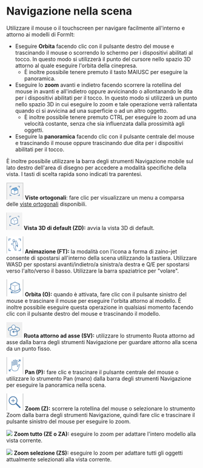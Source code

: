 # Navigazione nella scena

Utilizzare il mouse o il touchscreen per navigare facilmente all'interno e attorno ai modelli di FormIt:

* Eseguire **Orbita** facendo clic con il pulsante destro del mouse e trascinando il mouse o scorrendo lo schermo per i dispositivi abilitati al tocco. In questo modo si utilizzerà il punto del cursore nello spazio 3D attorno al quale eseguire l'orbita della cinepresa.
   * È inoltre possibile tenere premuto il tasto MAIUSC per eseguire la panoramica.
* Eseguire lo **zoom** avanti e indietro facendo scorrere la rotellina del mouse in avanti e all'indietro oppure avvicinando o allontanando le dita per i dispositivi abilitati per il tocco. In questo modo si utilizzerà un punto nello spazio 3D in cui eseguire lo zoom e tale operazione verrà rallentata quando ci si avvicina ad una superficie o ad un altro oggetto.
   * È inoltre possibile tenere premuto CTRL per eseguire lo zoom ad una velocità costante, senza che sia influenzata dalla prossimità agli oggetti.
* Eseguire la **panoramica** facendo clic con il pulsante centrale del mouse e trascinando il mouse oppure trascinando due dita per i dispositivi abilitati per il tocco.

È inoltre possibile utilizzare la barra degli strumenti Navigazione mobile sul lato destro dell'area di disegno per accedere a modalità specifiche della vista. I tasti di scelta rapida sono indicati tra parentesi.

![](../.gitbook/assets/20190618-ortho-views.png) **Viste ortogonali**: fare clic per visualizzare un menu a comparsa delle [viste ortogonali](../tool-library/orthographic-views.md) disponibili.

![](../.gitbook/assets/20190618-3d-view.png) **Vista 3D di default (ZD):** avvia la vista 3D di default.

![](../.gitbook/assets/jet-pack.png) **Animazione (FT):** la modalità con l'icona a forma di zaino-jet consente di spostarsi all'interno della scena utilizzando la tastiera. Utilizzare WASD per spostarsi avanti/indietro/a sinistra/a destra e Q/E per spostarsi verso l'alto/verso il basso. Utilizzare la barra spaziatrice per "volare".

![](../.gitbook/assets/orbit-tool.png) **Orbita (O):** quando è attivata, fare clic con il pulsante sinistro del mouse e trascinare il mouse per eseguire l'orbita attorno al modello. È inoltre possibile eseguire questa operazione in qualsiasi momento facendo clic con il pulsante destro del mouse e trascinando il modello.

![](../.gitbook/assets/swivel.PNG) **Ruota attorno ad asse (SV):** utilizzare lo strumento Ruota attorno ad asse dalla barra degli strumenti Navigazione per guardare attorno alla scena da un punto fisso.

![](../.gitbook/assets/panning.png) **Pan (P):** fare clic e trascinare il pulsante centrale del mouse o utilizzare lo strumento Pan (mano) dalla barra degli strumenti Navigazione per eseguire la panoramica nella scena.

![](../.gitbook/assets/zoom.png) **Zoom (Z):** scorrere la rotellina del mouse o selezionare lo strumento Zoom dalla barra degli strumenti Navigazione, quindi fare clic e trascinare il pulsante sinistro del mouse per eseguire lo zoom.

![](../.gitbook/assets/zoom\_all.png) **Zoom tutto (ZE o ZA):** eseguire lo zoom per adattare l'intero modello alla vista corrente.

![](../.gitbook/assets/zoom\_selection.png) **Zoom selezione (ZS):** eseguire lo zoom per adattare tutti gli oggetti attualmente selezionati alla vista corrente.
